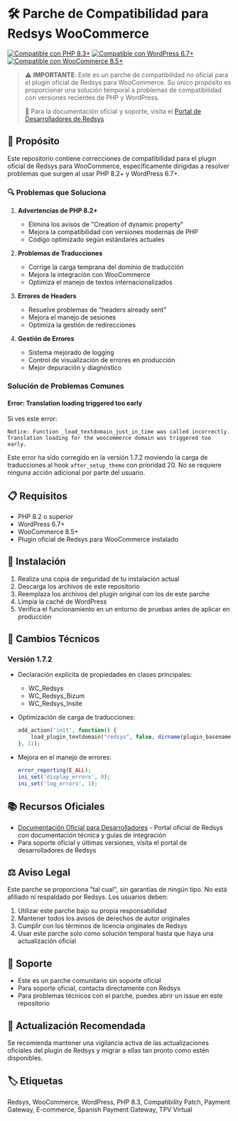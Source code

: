 # 🛠️ Parche de Compatibilidad para Redsys WooCommerce

[![Compatible con PHP 8.3+](https://img.shields.io/badge/PHP-8.3%2B-blue.svg)](https://www.php.net/)
[![Compatible con WordPress 6.7+](https://img.shields.io/badge/WordPress-6.7%2B-green.svg)](https://wordpress.org/)
[![Compatible con WooCommerce 8.5+](https://img.shields.io/badge/WooCommerce-8.5%2B-purple.svg)](https://woocommerce.com/)

> ⚠️ **IMPORTANTE**: Este es un parche de compatibilidad no oficial para el plugin oficial de Redsys para WooCommerce. Su único propósito es proporcionar una solución temporal a problemas de compatibilidad con versiones recientes de PHP y WordPress.
>
> 📌 Para la documentación oficial y soporte, visita el [Portal de Desarrolladores de Redsys](https://pagosonline.redsys.es/desarrolladores-inicio/documentacion-tipos-de-integracion/modulos-pago/)

## 🎯 Propósito

Este repositorio contiene correcciones de compatibilidad para el plugin oficial de Redsys para WooCommerce, específicamente dirigidas a resolver problemas que surgen al usar PHP 8.2+ y WordPress 6.7+.

### 🔍 Problemas que Soluciona

1. **Advertencias de PHP 8.2+**
   - Elimina los avisos de "Creation of dynamic property"
   - Mejora la compatibilidad con versiones modernas de PHP
   - Código optimizado según estándares actuales

2. **Problemas de Traducciones**
   - Corrige la carga temprana del dominio de traducción
   - Mejora la integración con WooCommerce
   - Optimiza el manejo de textos internacionalizados

3. **Errores de Headers**
   - Resuelve problemas de "headers already sent"
   - Mejora el manejo de sesiones
   - Optimiza la gestión de redirecciones

4. **Gestión de Errores**
   - Sistema mejorado de logging
   - Control de visualización de errores en producción
   - Mejor depuración y diagnóstico

### Solución de Problemas Comunes

#### Error: Translation loading triggered too early

Si ves este error:
```
Notice: Function _load_textdomain_just_in_time was called incorrectly. 
Translation loading for the woocommerce domain was triggered too early.
```

Este error ha sido corregido en la versión 1.7.2 moviendo la carga de traducciones al hook `after_setup_theme` con prioridad 20. No se requiere ninguna acción adicional por parte del usuario.

## 📋 Requisitos

- PHP 8.2 o superior
- WordPress 6.7+
- WooCommerce 8.5+
- Plugin oficial de Redsys para WooCommerce instalado

## 🚀 Instalación

1. Realiza una copia de seguridad de tu instalación actual
2. Descarga los archivos de este repositorio
3. Reemplaza los archivos del plugin original con los de este parche
4. Limpia la caché de WordPress
5. Verifica el funcionamiento en un entorno de pruebas antes de aplicar en producción

## 📝 Cambios Técnicos

### Versión 1.7.2

- Declaración explícita de propiedades en clases principales:
  - WC_Redsys
  - WC_Redsys_Bizum
  - WC_Redsys_Insite

- Optimización de carga de traducciones:
  ```php
  add_action('init', function() {
      load_plugin_textdomain("redsys", false, dirname(plugin_basename(__FILE__)));
  }, 11);
  ```

- Mejora en el manejo de errores:
  ```php
  error_reporting(E_ALL);
  ini_set('display_errors', 0);
  ini_set('log_errors', 1);
  ```

## 📚 Recursos Oficiales

- [Documentación Oficial para Desarrolladores](https://pagosonline.redsys.es/desarrolladores-inicio/documentacion-tipos-de-integracion/modulos-pago/) - Portal oficial de Redsys con documentación técnica y guías de integración
- Para soporte oficial y últimas versiones, visita el portal de desarrolladores de Redsys

## ⚖️ Aviso Legal

Este parche se proporciona "tal cual", sin garantías de ningún tipo. No está afiliado ni respaldado por Redsys. Los usuarios deben:

1. Utilizar este parche bajo su propia responsabilidad
2. Mantener todos los avisos de derechos de autor originales
3. Cumplir con los términos de licencia originales de Redsys
4. Usar este parche solo como solución temporal hasta que haya una actualización oficial

## 📮 Soporte

- Este es un parche comunitario sin soporte oficial
- Para soporte oficial, contacta directamente con Redsys
- Para problemas técnicos con el parche, puedes abrir un issue en este repositorio

## 🔄 Actualización Recomendada

Se recomienda mantener una vigilancia activa de las actualizaciones oficiales del plugin de Redsys y migrar a ellas tan pronto como estén disponibles.

## 🏷️ Etiquetas

Redsys, WooCommerce, WordPress, PHP 8.3, Compatibility Patch, Payment Gateway, E-commerce, Spanish Payment Gateway, TPV Virtual
